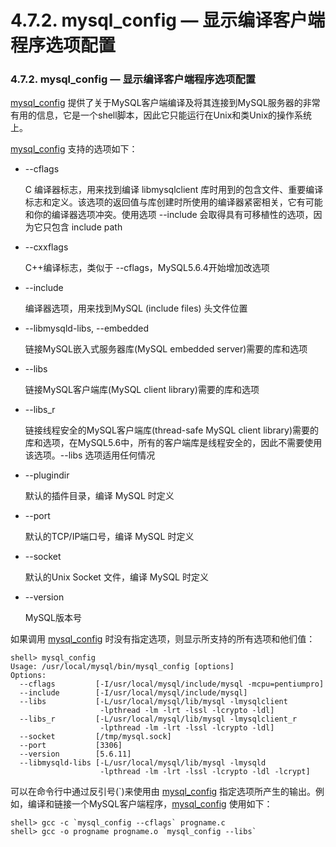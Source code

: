 # 4.7.2. mysql_config — 显示编译客户端程序选项配置

### 4.7.2. mysql_config — 显示编译客户端程序选项配置

[mysql_config](#) 提供了关于MySQL客户端编译及将其连接到MySQL服务器的非常有用的信息，它是一个shell脚本，因此它只能运行在Unix和类Unix的操作系统上。

[mysql_config](#) 支持的选项如下：

* --cflags

	C 编译器标志，用来找到编译 libmysqlclient 库时用到的包含文件、重要编译标志和定义。该选项的返回值与库创建时所使用的编译器紧密相关，它有可能和你的编译器选项冲突。使用选项 --include 会取得具有可移植性的选项，因为它只包含 include path
	
* --cxxflags

	C++编译标志，类似于 --cflags，MySQL5.6.4开始增加改选项

* --include

	编译器选项，用来找到MySQL (include files) 头文件位置

* --libmysqld-libs, --embedded

	链接MySQL嵌入式服务器库(MySQL embedded server)需要的库和选项

* --libs

	链接MySQL客户端库(MySQL client library)需要的库和选项

* --libs_r

	链接线程安全的MySQL客户端库(thread-safe MySQL client library)需要的库和选项，在MySQL5.6中，所有的客户端库是线程安全的，因此不需要使用该选项。--libs 选项适用任何情况

* --plugindir

	默认的插件目录，编译 MySQL 时定义

* --port

	默认的TCP/IP端口号，编译 MySQL 时定义

* --socket

	默认的Unix Socket 文件，编译 MySQL 时定义

* --version

	MySQL版本号

如果调用 [mysql_config](#) 时没有指定选项，则显示所支持的所有选项和他们值：

```shell
shell> mysql_config
Usage: /usr/local/mysql/bin/mysql_config [options]
Options:
  --cflags         [-I/usr/local/mysql/include/mysql -mcpu=pentiumpro]
  --include        [-I/usr/local/mysql/include/mysql]
  --libs           [-L/usr/local/mysql/lib/mysql -lmysqlclient
                    -lpthread -lm -lrt -lssl -lcrypto -ldl]
  --libs_r         [-L/usr/local/mysql/lib/mysql -lmysqlclient_r
                    -lpthread -lm -lrt -lssl -lcrypto -ldl]
  --socket         [/tmp/mysql.sock]
  --port           [3306]
  --version        [5.6.11]
  --libmysqld-libs [-L/usr/local/mysql/lib/mysql -lmysqld
                    -lpthread -lm -lrt -lssl -lcrypto -ldl -lcrypt]
```

可以在命令行中通过反引号(`)来使用由 [mysql_config](#) 指定选项所产生的输出。例如，编译和链接一个MySQL客户端程序，[mysql_config](#) 使用如下：

```shell
shell> gcc -c `mysql_config --cflags` progname.c
shell> gcc -o progname progname.o `mysql_config --libs`
```



